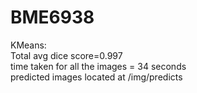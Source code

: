 # BME6938  
KMeans:  
Total avg dice score=0.997  
time taken for all the images = 34 seconds  
predicted images located at /img/predicts  